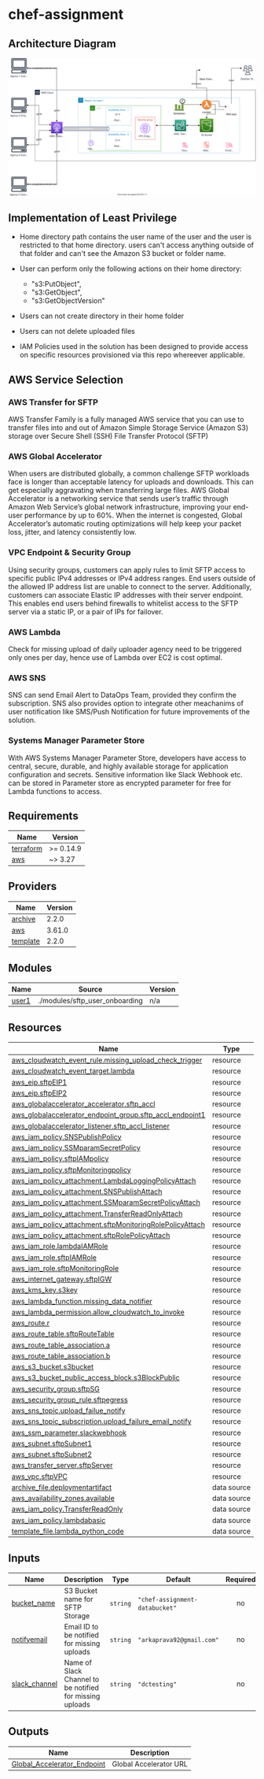 # chef-assignment

## Architecture Diagram

![Alt text here](diagram/datachef-assignment-arkaprava.drawio.svg)



## Implementation of Least Privilege

- Home directory path contains the user name of the user and the user is restricted  to that home directory. users can't access anything outside of that folder and can't see the Amazon S3 bucket or folder name.

- User can perform only the following actions on their home directory:

    - "s3:PutObject",
    - "s3:GetObject",
    - "s3:GetObjectVersion"
    

- Users can not create directory in their home folder
- Users can not delete uploaded files    

- IAM Policies used in the solution has been designed to provide access on specific resources provisioned via this repo whereever applicable.




## AWS Service Selection

### AWS Transfer for SFTP

AWS Transfer Family is a fully managed AWS service that you can use to transfer files into and out of Amazon Simple Storage Service (Amazon S3) storage  over Secure Shell (SSH) File Transfer Protocol (SFTP)

### AWS Global Accelerator

When users are distributed globally, a common challenge SFTP workloads face is longer than acceptable latency for uploads and downloads. This can get especially aggravating when transferring large files. AWS Global Accelerator is a networking service that sends user’s traffic through Amazon Web Service’s global network infrastructure, improving your end-user performance by up to 60%. When the internet is congested, Global Accelerator’s automatic routing optimizations will help keep your packet loss, jitter, and latency consistently low.

### VPC Endpoint & Security Group

Using security groups, customers can apply rules to limit SFTP access to specific public IPv4 addresses or IPv4 address ranges. End users outside of the allowed IP address list are unable to connect to the server. Additionally, customers can associate Elastic IP addresses with their server endpoint. This enables end users behind firewalls to whitelist access to the SFTP server via a static IP, or a pair of IPs for failover.

### AWS Lambda

Check for missing upload of daily uploader agency need to be triggered only ones per day, hence use of Lambda over EC2 is cost optimal.

### AWS SNS

SNS can send Email Alert to DataOps Team, provided they confirm the subscription. SNS also provides option to integrate other meachanims of user notification like SMS/Push Notification for future improvements of the solution.

### Systems Manager Parameter Store

With AWS Systems Manager Parameter Store, developers have access to central, secure, durable, and highly available storage for application configuration and secrets. Sensitive information like Slack Webhook etc. can be stored in Parameter store as encrypted parameter for free for Lambda functions to access.


## Requirements

| Name | Version |
|------|---------|
| <a name="requirement_terraform"></a> [terraform](#requirement\_terraform) | >= 0.14.9 |
| <a name="requirement_aws"></a> [aws](#requirement\_aws) | ~> 3.27 |

## Providers

| Name | Version |
|------|---------|
| <a name="provider_archive"></a> [archive](#provider\_archive) | 2.2.0 |
| <a name="provider_aws"></a> [aws](#provider\_aws) | 3.61.0 |
| <a name="provider_template"></a> [template](#provider\_template) | 2.2.0 |

## Modules

| Name | Source | Version |
|------|--------|---------|
| <a name="module_user1"></a> [user1](#module\_user1) | ./modules/sftp_user_onboarding | n/a |

## Resources

| Name | Type |
|------|------|
| [aws_cloudwatch_event_rule.missing_upload_check_trigger](https://registry.terraform.io/providers/hashicorp/aws/latest/docs/resources/cloudwatch_event_rule) | resource |
| [aws_cloudwatch_event_target.lambda](https://registry.terraform.io/providers/hashicorp/aws/latest/docs/resources/cloudwatch_event_target) | resource |
| [aws_eip.sftpEIP1](https://registry.terraform.io/providers/hashicorp/aws/latest/docs/resources/eip) | resource |
| [aws_eip.sftpEIP2](https://registry.terraform.io/providers/hashicorp/aws/latest/docs/resources/eip) | resource |
| [aws_globalaccelerator_accelerator.sftp_accl](https://registry.terraform.io/providers/hashicorp/aws/latest/docs/resources/globalaccelerator_accelerator) | resource |
| [aws_globalaccelerator_endpoint_group.sftp_accl_endpoint1](https://registry.terraform.io/providers/hashicorp/aws/latest/docs/resources/globalaccelerator_endpoint_group) | resource |
| [aws_globalaccelerator_listener.sftp_accl_listener](https://registry.terraform.io/providers/hashicorp/aws/latest/docs/resources/globalaccelerator_listener) | resource |
| [aws_iam_policy.SNSPublishPolicy](https://registry.terraform.io/providers/hashicorp/aws/latest/docs/resources/iam_policy) | resource |
| [aws_iam_policy.SSMparamSecretPolicy](https://registry.terraform.io/providers/hashicorp/aws/latest/docs/resources/iam_policy) | resource |
| [aws_iam_policy.sftpIAMpolicy](https://registry.terraform.io/providers/hashicorp/aws/latest/docs/resources/iam_policy) | resource |
| [aws_iam_policy.sftpMonitoringpolicy](https://registry.terraform.io/providers/hashicorp/aws/latest/docs/resources/iam_policy) | resource |
| [aws_iam_policy_attachment.LambdaLoggingPolicyAttach](https://registry.terraform.io/providers/hashicorp/aws/latest/docs/resources/iam_policy_attachment) | resource |
| [aws_iam_policy_attachment.SNSPublishAttach](https://registry.terraform.io/providers/hashicorp/aws/latest/docs/resources/iam_policy_attachment) | resource |
| [aws_iam_policy_attachment.SSMparamSecretPolicyAttach](https://registry.terraform.io/providers/hashicorp/aws/latest/docs/resources/iam_policy_attachment) | resource |
| [aws_iam_policy_attachment.TransferReadOnlyAttach](https://registry.terraform.io/providers/hashicorp/aws/latest/docs/resources/iam_policy_attachment) | resource |
| [aws_iam_policy_attachment.sftpMonitoringRolePolicyAttach](https://registry.terraform.io/providers/hashicorp/aws/latest/docs/resources/iam_policy_attachment) | resource |
| [aws_iam_policy_attachment.sftpRolePolicyAttach](https://registry.terraform.io/providers/hashicorp/aws/latest/docs/resources/iam_policy_attachment) | resource |
| [aws_iam_role.lambdaIAMRole](https://registry.terraform.io/providers/hashicorp/aws/latest/docs/resources/iam_role) | resource |
| [aws_iam_role.sftpIAMRole](https://registry.terraform.io/providers/hashicorp/aws/latest/docs/resources/iam_role) | resource |
| [aws_iam_role.sftpMonitoringRole](https://registry.terraform.io/providers/hashicorp/aws/latest/docs/resources/iam_role) | resource |
| [aws_internet_gateway.sftpIGW](https://registry.terraform.io/providers/hashicorp/aws/latest/docs/resources/internet_gateway) | resource |
| [aws_kms_key.s3key](https://registry.terraform.io/providers/hashicorp/aws/latest/docs/resources/kms_key) | resource |
| [aws_lambda_function.missing_data_notifier](https://registry.terraform.io/providers/hashicorp/aws/latest/docs/resources/lambda_function) | resource |
| [aws_lambda_permission.allow_cloudwatch_to_invoke](https://registry.terraform.io/providers/hashicorp/aws/latest/docs/resources/lambda_permission) | resource |
| [aws_route.r](https://registry.terraform.io/providers/hashicorp/aws/latest/docs/resources/route) | resource |
| [aws_route_table.sftpRouteTable](https://registry.terraform.io/providers/hashicorp/aws/latest/docs/resources/route_table) | resource |
| [aws_route_table_association.a](https://registry.terraform.io/providers/hashicorp/aws/latest/docs/resources/route_table_association) | resource |
| [aws_route_table_association.b](https://registry.terraform.io/providers/hashicorp/aws/latest/docs/resources/route_table_association) | resource |
| [aws_s3_bucket.s3bucket](https://registry.terraform.io/providers/hashicorp/aws/latest/docs/resources/s3_bucket) | resource |
| [aws_s3_bucket_public_access_block.s3BlockPublic](https://registry.terraform.io/providers/hashicorp/aws/latest/docs/resources/s3_bucket_public_access_block) | resource |
| [aws_security_group.sftpSG](https://registry.terraform.io/providers/hashicorp/aws/latest/docs/resources/security_group) | resource |
| [aws_security_group_rule.sftpegress](https://registry.terraform.io/providers/hashicorp/aws/latest/docs/resources/security_group_rule) | resource |
| [aws_sns_topic.upload_failue_notify](https://registry.terraform.io/providers/hashicorp/aws/latest/docs/resources/sns_topic) | resource |
| [aws_sns_topic_subscription.upload_failure_email_notify](https://registry.terraform.io/providers/hashicorp/aws/latest/docs/resources/sns_topic_subscription) | resource |
| [aws_ssm_parameter.slackwebhook](https://registry.terraform.io/providers/hashicorp/aws/latest/docs/resources/ssm_parameter) | resource |
| [aws_subnet.sftpSubnet1](https://registry.terraform.io/providers/hashicorp/aws/latest/docs/resources/subnet) | resource |
| [aws_subnet.sftpSubnet2](https://registry.terraform.io/providers/hashicorp/aws/latest/docs/resources/subnet) | resource |
| [aws_transfer_server.sftpServer](https://registry.terraform.io/providers/hashicorp/aws/latest/docs/resources/transfer_server) | resource |
| [aws_vpc.sftpVPC](https://registry.terraform.io/providers/hashicorp/aws/latest/docs/resources/vpc) | resource |
| [archive_file.deploymentartifact](https://registry.terraform.io/providers/hashicorp/archive/latest/docs/data-sources/file) | data source |
| [aws_availability_zones.available](https://registry.terraform.io/providers/hashicorp/aws/latest/docs/data-sources/availability_zones) | data source |
| [aws_iam_policy.TransferReadOnly](https://registry.terraform.io/providers/hashicorp/aws/latest/docs/data-sources/iam_policy) | data source |
| [aws_iam_policy.lambdabasic](https://registry.terraform.io/providers/hashicorp/aws/latest/docs/data-sources/iam_policy) | data source |
| [template_file.lambda_python_code](https://registry.terraform.io/providers/hashicorp/template/latest/docs/data-sources/file) | data source |

## Inputs

| Name | Description | Type | Default | Required |
|------|-------------|------|---------|:--------:|
| <a name="input_bucket_name"></a> [bucket\_name](#input\_bucket\_name) | S3 Bucket name for SFTP Storage | `string` | `"chef-assignment-databucket"` | no |
| <a name="input_notifyemail"></a> [notifyemail](#input\_notifyemail) | Email ID to be notified for missing uploads | `string` | `"arkaprava92@gmail.com"` | no |
| <a name="input_slack_channel"></a> [slack\_channel](#input\_slack\_channel) | Name of Slack Channel to be notified for missing uploads | `string` | `"dctesting"` | no |

## Outputs

| Name | Description |
|------|-------------|
| <a name="output_Global_Accelerator_Endpoint"></a> [Global\_Accelerator\_Endpoint](#output\_Global\_Accelerator\_Endpoint) | Global Accelerator URL |
<!-- END_TF_DOCS -->